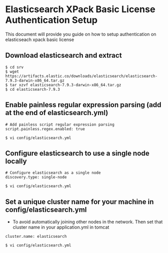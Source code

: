 # Elasticsearch XPack Basic License Authentication Setup

This document will provide you guide on how to setup authentication on elasticseach xpack basic license

## Download elasticsearch and extract
```
$ cd srv
$ wget https://artifacts.elastic.co/downloads/elasticsearch/elasticsearch-7.9.3-darwin-x86_64.tar.gz
$ tar xzvf elasticsearch-7.9.3-darwin-x86_64.tar.gz
$ cd elasticsearch-7.9.3
```

## Enable painless regular expression parsing (add at the end of elasticsearch.yml)
```
# Add painless script regular expression parsing
script.painless.regex.enabled: true

$ vi config/elasticsearch.yml
```

## Configure elasticsearch to use a single node locally
```
# Configure elasticsearch as a single node
discovery.type: single-node

$ vi config/elasticsearch.yml
```

## Set a unique cluster name for your machine in config/elasticsearch.yml
* To avoid automatically joining other nodes in the network. Then set that cluster name in your application.yml in tomcat
```
cluster.name: elasticsearch

$ vi config/elasticsearch.yml
```

##



